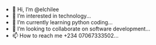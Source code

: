 - 👋 Hi, I’m @elchilee
- 👀 I’m interested in technology...
- 🌱 I’m currently learning python coding...
- 💞️ I’m looking to collaborate on software development...
- 📫 How to reach me +234 07067333502...

<!---
elchilee/elchilee is a ✨ special ✨ repository because its `README.md` (this file) appears on your GitHub profile.
You can click the Preview link to take a look at your changes.
--->
